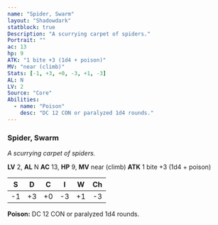 ```yaml
---
name: "Spider, Swarm"
layout: "Shadowdark"
statblock: true
Description: "A scurrying carpet of spiders."
Portrait: ""
ac: 13
hp: 9
ATK: "1 bite +3 (1d4 + poison)"
MV: "near (climb)"
Stats: [-1, +3, +0, -3, +1, -3]
AL: N
LV: 2
Source: "Core"
Abilities:
  - name: "Poison"
    desc: "DC 12 CON or paralyzed 1d4 rounds."
---
```


### Spider, Swarm

_A scurrying carpet of spiders._

**LV** 2, **AL** N
**AC** 13, **HP** 9, **MV** near (climb)
**ATK** 1 bite +3 (1d4 + poison)

|  S  |  D  |  C  |  I  |  W  |  Ch  |
|:---:|:---:|:---:|:---:|:---:|:----:|
| -1 | +3 | +0 | -3 | +1 | -3 |

**Poison:** DC 12 CON or paralyzed 1d4 rounds.

